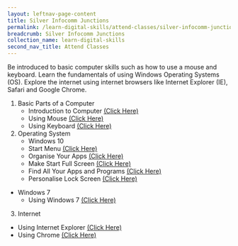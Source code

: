 ```yaml
---
layout: leftnav-page-content
title: Silver Infocomm Junctions
permalink: /learn-digital-skills/attend-classes/silver-infocomm-junctions/
breadcrumb: Silver Infocomm Junctions
collection_name: learn-digital-skills
second_nav_title: Attend Classes
---
```


Be introduced to basic computer skills such as how to use a mouse and keyboard. Learn the fundamentals of using Windows Operating Systems (OS). Explore the internet using internet browsers like Internet Explorer (IE), Safari and Google Chrome.

1. Basic Parts of a Computer
   * Introduction to Computer [(Click Here)](https://www.digitallearn.org/courses/getting-started-on-a-computer)
   * Using Mouse [(Click Here)](http://www.gcflearnfree.org/mousetutorial)
   * Using Keyboard [(Click Here)](http://www.gcflearnfree.org/typing)
2. Operating System
   * Windows 10
    * Start Menu [(Click Here)](https://www.digitallearn.org/courses/getting-started-on-a-computer)
    * Organise Your Apps [(Click Here)](https://www.digitallearn.org/courses/getting-started-on-a-computer)
    * Make Start Full Screen [(Click Here)](https://www.digitallearn.org/courses/getting-started-on-a-computer)
    * Find All Your Apps and Programs [(Click Here)](https://www.digitallearn.org/courses/getting-started-on-a-computer)
    * Personalise Lock Screen [(Click Here)](https://www.digitallearn.org/courses/getting-started-on-a-computer)
  * Windows 7
    * Using Windows 7 [(Click Here)](https://www.digitallearn.org/courses/getting-started-on-a-computer)
3. Internet
  * Using Internet Explorer [(Click Here)](https://www.digitallearn.org/courses/getting-started-on-a-computer)
  * Using Chrome [(Click Here)](https://www.digitallearn.org/courses/getting-started-on-a-computer)
